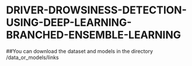 # DRIVER-DROWSINESS-DETECTION-USING-DEEP-LEARNING-BRANCHED-ENSEMBLE-LEARNING

##You can download the dataset and models in the directory /data_or_models/links
